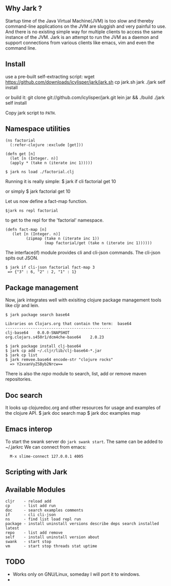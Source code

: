 
## Why Jark ?

Startup time of the Java Virtual Machine(JVM) is too slow and thereby command-line applications on the JVM are sluggish and very painful to use. And there is no existing simple way for multiple clients to access the same instance of the JVM. 
Jark is an attempt to run the JVM as a daemon and support connections from various clients like emacs, vim and even the command line. 
 
## Install
 
use a pre-built self-extracting script:
    wget https://github.com/downloads/icylisper/jark/jark.sh 
    cp jark.sh jark
    ./jark self install

or build it:
    git clone git://github.com/icylisper/jark.git
    lein jar && ./build
    ./jark self install
    
Copy jark script to `PATH`.


## Namespace utilities

    (ns factorial
      (:refer-clojure :exclude [get]))
    
    (defn get [n] 
      (let [n (Integer. n)]    
      (apply * (take n (iterate inc 1)))))

    $ jark ns load ./factorial.clj

Running it is really simple:
    $ jark if cli factorial get 10

or simply 
    $ jark factorial get 10</code></pre>

Let us now define a fact-map function.

    $jark ns repl factorial

to get to the repl for the 'factorial' namespace. 

    (defn fact-map [n] 
       (let [n (Integer. n)]
             (zipmap (take n (iterate inc 1))
                     (map factorial/get (take n (iterate inc 1))))))

The interface(if) module provides cli and cli-json commands. The cli-json spits out JSON.
<pre class="terminal"><code>$ jark if cli-json factorial fact-map 3
 => {"3" : 6, "2" : 2, "1" : 1}
</code></pre>


## Package management

Now, jark integrates well with exisiting clojure package management tools like cljr and lein.

    $ jark package search base64

    Libraries on Clojars.org that contain the term:  base64
    ----------------------------------------------
    clj-base64    0.0.0-SNAPSHOT
    org.clojars.s450r1/dcm4che-base64    2.0.23

    $ jark package install clj-base64
    $ jark cp add ~/.cljr/lib/clj-base64-*.jar
    $ jark cp list
    $ jark remvee.base64 encode-str "clojure rocks"
      => Y2xvanVyZSByb2Nrcw==
There is also the <i>repo</i> module to search, list, add or remove maven repositories.

## Doc search

It looks up clojuredoc.org and other resources for usage and examples of the clojure API.
     $ jark doc search map
     $ jark doc examples map

## Emacs interop

To start the swank server do <code>jark swank start</code>. The same can be added to ~/.jarkrc 
We can connect from emacs: 

      M-x slime-connect 127.0.0.1 4005

## Scripting with Jark

## 

## Available Modules

    cljr    - reload add
    cp      - list add run
    doc     - search examples comments
    if      - cli cli-json
    ns      - find list load repl run
    package - install uninstall versions describe deps search installed latest
    repo    - list add remove
    self    - install uninstall version about
    swank   - start stop
    vm      - start stop threads stat uptime

   
## TODO

* Works only on GNU/Linux, someday I will port it to windows.
* 
